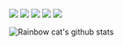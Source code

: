 ![](https://visitor-badge.glitch.me/badge?page_id=mountainguan)
[![](https://img.shields.io/badge/OS-Debian-a81d33?style=flat-square&logo=debian&logoColor=ffffff)](https://www.debian.org/)
[![](https://img.shields.io/badge/Galaxy-S20FE-1428a0?style=flat-square)](https://www.samsung.com/)
[![](https://img.shields.io/badge/PHP-777BB4?style=flat-square&logo=php&logoColor=ffffff)](https://php.net/)
[![](https://img.shields.io/badge/python-3776AB?style=flat-square&logo=python&logoColor=ffffff)](https://php.net/)

<!--
**mountainguan/mountainguan** is a ✨ _special_ ✨ repository because its `README.md` (this file) appears on your GitHub profile.

Here are some ideas to get you started:

- 🔭 I’m currently working on ...
- 🌱 I’m currently learning ...
- 👯 I’m looking to collaborate on ...
- 🤔 I’m looking for help with ...
- 💬 Ask me about ...
- 📫 How to reach me: ...
- 😄 Pronouns: ...
- ⚡ Fun fact: ...
-->
![Rainbow cat's github stats](https://github-readme-stats.vercel.app/api?username=mountainguan&show_icons=true)
